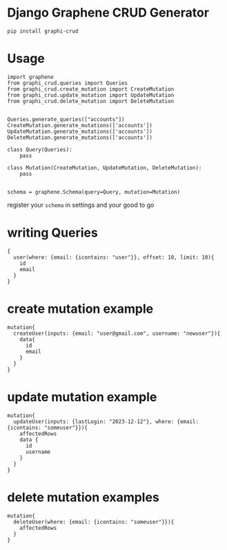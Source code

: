# Django Graphene CRUD Generator

```
pip install graphi-crud
```

# Usage

```
import graphene
from graphi_crud.queries import Queries
from graphi_crud.create_mutation import CreateMutation
from graphi_crud.update_mutation import UpdateMutation
from graphi_crud.delete_mutation import DeleteMutation


Queries.generate_queries(["accounts"])
CreateMutation.generate_mutations(['accounts'])
UpdateMutation.generate_mutations(['accounts'])
DeleteMutation.generate_mutations(['accounts'])

class Query(Queries):
    pass

class Mutation(CreateMutation, UpdateMutation, DeleteMutation):
    pass


schema = graphene.Schema(query=Query, mutation=Mutation)

```

register your `schema` in settings and your good to go

# writing Queries

```
{
  user(where: {email: {icontains: "user"}}, offset: 10, limit: 10){
    id
    email
  }
}
```

# create mutation example

```
mutation{
  createUser(inputs: {email: "user@gmail.com", username: "newuser"}){
    data{
      id
      email
    }
  }
}
```

# update mutation example

```
mutation{
  updateUser(inputs: {lastLogin: "2023-12-12"}, where: {email: {icontains: "someuser"}}){
    affectedRows
    data {
      id
      username
    }
  }
}
```

# delete mutation examples

```
mutation{
  deleteUser(where: {email: {icontains: "someuser"}}){
    affectedRows
  }
}
```
